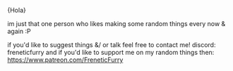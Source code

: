 {Hola}

im just that one person who likes making some random things every now & again :P

if you'd like to suggest things &/ or talk feel free to contact me! discord: freneticfurry
and if you'd like to support me on my random things then: https://www.patreon.com/FreneticFurry
